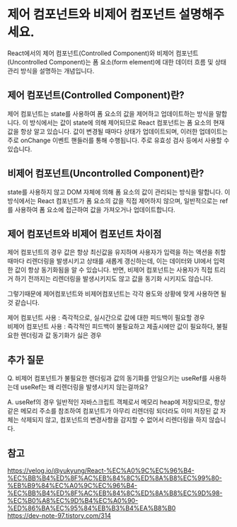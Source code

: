 # 제어 컴포넌트와 비제어 컴포넌트 설명해주세요.

React에서의 제어 컴포넌트(Controlled Component)와 비제어 컴포넌트(Uncontrolled Component)는 폼 요소(form element)에 대한 데이터 흐름 및 상태 관리 방식을 설명하는 개념입니다.

## 제어 컴포넌트(Controlled Component)란?

제어 컴포넌트는 state를 사용하여 폼 요소의 값을 제어하고 업데이트하는 방식을 말합니다.
이 방식에서는 값이 state에 의해 제어되므로 React 컴포넌트는 폼 요소의 현재 값을 항상 알고 있습니다. 값이 변경될 때마다 상태가 업데이트되며, 이러한 업데이트는 주로 onChange 이벤트 핸들러를 통해 수행됩니다. 주로 유효성 검사 등에서 사용할 수 있습니다.

## 비제어 컴포넌트(Uncontrolled Component)란?

state를 사용하지 않고 DOM 자체에 의해 폼 요소의 값이 관리되는 방식을 말합니다. 이 방식에서는 React 컴포넌트가 폼 요소의 값을 직접 제어하지 않으며, 일반적으로는 ref를 사용하여 폼 요소에 접근하여 값을 가져오거나 업데이트합니다.

## 제어 컴포넌트와 비제어 컴포넌트 차이점

제어 컴포넌트의 경우 값은 항상 최신값을 유지하며 사용자가 입력을 하는 액션을 취할때마다 리렌더링을 발생시키고 상태를 새롭게 갱신하는데, 이는 데이터와 UI에서 입력한 값이 항상 동기화됨을 알 수 있습니다.
반면, 비제어 컴포넌트는 사용자가 직접 트리거 하기 전까지는 리렌더링을 발생시키지도 않고 값을 동기화 시키지도 않습니다.

그렇기때문에 제어컴포넌트와 비제어컴포넌트는 각각 용도와 상황에 맞게 사용하면 될것 같습니다.

제어 컴포넌트 사용 : 즉각적으로, 실시간으로 값에 대한 피드백이 필요할 경우 <br/>
비제어 컴포넌트 사용 : 즉각적인 피드백이 불필요하고 제출시에만 값이 필요하다, 불필요한 렌더링과 값 동기화가 싫은 경우

## 추가 질문

Q. 비제어 컴포넌트가 불필요한 렌더링과 값의 동기화를 안일으키는 useRef를 사용하는데 useRef는 왜 리렌더링을 발생시키지 않는걸까요?

A. useRef의 경우 일반적인 자바스크립트 객체로서 메모리 heap에 저장되므로, 항상 같은 메모리 주소를 참조하여 컴포넌트가 아무리 리렌더링 되더라도 이미 저장된 값 자체는 삭제되지 않고, 컴포넌트의 변경사항을 감지할 수 없어서 리렌더링을 하지 않습니다.

## 참고

https://velog.io/@yukyung/React-%EC%A0%9C%EC%96%B4-%EC%BB%B4%ED%8F%AC%EB%84%8C%ED%8A%B8%EC%99%80-%EB%B9%84%EC%A0%9C%EC%96%B4-%EC%BB%B4%ED%8F%AC%EB%84%8C%ED%8A%B8%EC%9D%98-%EC%B0%A8%EC%9D%B4%EC%A0%90-%ED%86%BA%EC%95%84%EB%B3%B4%EA%B8%B0 <br/>
https://dev-note-97.tistory.com/314 <br/>
